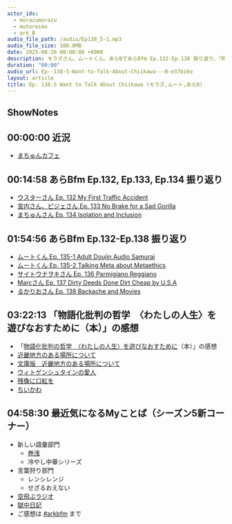 ```yaml
---
actor_ids:
  - morazumorazu
  - mutoreimu
  - ark_B
audio_file_path: /audio/Ep138_5-1.mp3
audio_file_size: 100.0MB
date: 2025-08-26 00:00:00 +0900
description: モラズさん、ムートくん、あらBであらBfm Ep.132-Ep.138 振り返り、「物語化批判の哲学　〈わたしの人生〉を遊びなおすために（本）」の感想、などについて話しました。
duration: "00:00"
audio_url: Ep--138-5-Want-to-Talk-About-Chiikawa---B-e37bi6o
layout: article
title: Ep. 138.5 Want to Talk About Chiikawa (モラズ,ムート,あらB)
---
```

## ShowNotes

## 00:00:00 近況

* [まちゅんカフェ](https://dawn2021.orylab.com/)

## 00:14:58 あらBfm Ep.132, Ep.133, Ep.134 振り返り

* [ウスターさん Ep. 132 My First Traffic Accident](https://www.arkbfm.com/)
* [宮内さん、ピジェさん Ep. 133 No Brake for a Sad Gorilla](https://www.arkbfm.com/episode/133)
* [まちゅんさん Ep. 134 Isolation and Inclusion](https://www.arkbfm.com/episode/134)

## 01:54:56 あらBfm Ep.132-Ep.138 振り返り

* [ムートくん Ep. 135-1 Adult Doujin Audio Samurai](https://www.arkbfm.com/episode/135-1)
* [ムートくん Ep. 135-2 Talking Meta about Metaethics](https://www.arkbfm.com/episode/135-2)
* [サイトウナヲキさん Ep. 136 Parmigiano Reggiano](https://www.arkbfm.com/episode/136)
* [Marcさん Ep. 137 Dirty Deeds Done Dirt Cheap by U.S.A](https://www.arkbfm.com/episode/137)
* [るかりおさん Ep. 138 Backache and Movies](https://www.arkbfm.com/episode/138)

## 03:22:13 「物語化批判の哲学　〈わたしの人生〉を遊びなおすために（本）」の感想

* 「[物語化批判の哲学　〈わたしの人生〉を遊びなおすために](https://amzn.to/4lOVilH)（本）」の感想
* [近畿地方のある場所について](https://amzn.to/3HUPsRL)
* [文庫版　近畿地方のある場所について](https://amzn.to/4lHSVRH)
* [ウィトゲンシュタインの愛人](https://amzn.to/3Vq9hmZ)
* [残像に口紅を](https://amzn.to/4fXPW6g)
* [ちいかわ](https://amzn.to/3HxwwIO)

## 04:58:30 最近気になるMyことば（シーズン5新コーナー）

* 新しい語彙部門
  * [巻浅](https://x.com/search?q=%E5%B7%BB%E6%B5%85&src=typed_query)
  * 冷やし中華シリーズ
* 言葉狩り部門
  * レンシレンジ
  * せざるおえない
* [空飛ぶラジオ](https://podcasts.apple.com/jp/podcast/%E7%A9%BA%E9%A3%9B%E3%81%B6%E3%82%89%E3%81%98%E3%81%8A/id1708805302)
* [獄中日記](https://mutoreimu.hatenablog.com/archive/2025)
* ご感想は [#arkbfm](https://twitter.com/hashtag/arkbfm?src=hashtag_click&f=live) まで